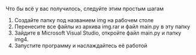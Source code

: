 Что бы всё у вас получилось, следуйте этим простым шагам

1. Создайте папку под названием img на рабочем столе
2. Перенесите все файлы из архива img.rar и файл main.py в эту папку
3. Зайдите в Microsoft Visual Studio, откройте файл main.py и папку img4.
4. Запустите программу и наслаждайтесь её работой
